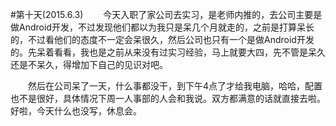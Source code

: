 #第十天(2015.6.3)
　　今天入职了家公司去实习，是老师内推的，去公司主要是做Android开发，不过发现他们都以为我只是呆几个月就走的，之前是打算呆长的，不过看他们的态度不一定会呆很久，然后公司也只有一个是做Android开发的。先呆着看看，我也是之前从来没有过实习经验，马上就要大四，先不管是呆久还是不呆久，得增加下自己的见识对吧。

　　然后在公司呆了一天，什么事都没干，到下午4点了才给我电脑，哈哈，配置也不是很好，具体情况下周一人事部的人会和我说。双方都满意的话就直接去啦。好啦，今天什么也没写，休息会。